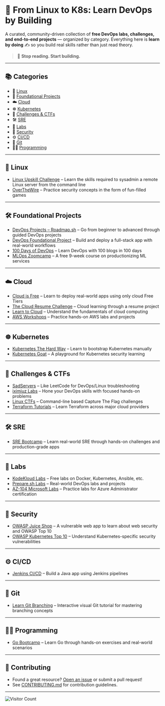 # 🚀 From Linux to K8s: Learn DevOps by Building

A curated, community-driven collection of **free DevOps labs, challenges, and end-to-end projects** — organized by category. Everything here is **learn by doing** ✍️ so you build real skills rather than just read theory.

> 🔧 **Stop reading. Start building.**

---

## 📚 Categories

* 📂 [Linux](#-linux)
* 🔧 [Foundational Projects](#️-foundational-project)
* ☁️ [Cloud](#️-cloud)
* ☸️ [Kubernetes](#️-kubernetes)
* 🧩 [Challenges & CTFs](#-challenges--ctfs)
* 🛠️ [SRE](#️-sre)
* 🧪 [Labs](#-labs)
* 🔐 [Security](#-security)
* ⚙️ [CI/CD](#️-cicd)
* 🌿 [Git](#-git)
* 👨‍💻 [Programming](#-programming)

---

## 🐧 Linux

* [Linux Upskill Challenge](https://linuxupskillchallenge.org/) – Learn the skills required to sysadmin a remote Linux server from the command line
* [OverTheWire](https://overthewire.org/wargames/) – Practice security concepts in the form of fun-filled games

---

## 🛠️ Foundational Projects

* [DevOps Projects – Roadmap.sh](https://roadmap.sh/devops/projects) – Go from beginner to advanced through guided DevOps projects
* [DevOps Foundational Project](https://prepare.sh/project/devops-foundational-project) – Build and deploy a full-stack app with real-world workflows
* [100 Days of DevOps](https://github.com/100daysofdevops/100daysofdevops) – Learn DevOps with 100 blogs in 100 days
* [MLOps Zoomcamp](https://github.com/DataTalksClub/mlops-zoomcamp) – A free 9-week course on productionizing ML services

---

## ☁️ Cloud

* [Cloud is Free](https://cloudisfree.com/) – Learn to deploy real-world apps using only cloud Free Tiers
* [The Cloud Resume Challenge](https://cloudresumechallenge.dev/docs/the-challenge/) – Cloud learning through a resume project
* [Learn to Cloud](https://learntocloud.guide/) – Understand the fundamentals of cloud computing
* [AWS Workshops](https://workshops.aws/) – Practice hands-on AWS labs and projects

---

## ☸️ Kubernetes

* [Kubernetes The Hard Way](https://github.com/kelseyhightower/kubernetes-the-hard-way) – Learn to bootstrap Kubernetes manually
* [Kubernetes Goat](https://madhuakula.com/kubernetes-goat/docs/) – A playground for Kubernetes security learning

---

## 🧩 Challenges & CTFs

* [SadServers](https://sadservers.com/scenarios) – Like LeetCode for DevOps/Linux troubleshooting
* [iximiuz Labs](https://labs.iximiuz.com/challenges) – Hone your DevOps skills with focused hands-on problems
* [Linux CTFs](https://github.com/learntocloud/linux-ctfs) – Command-line based Capture The Flag challenges
* [Terraform Tutorials](https://developer.hashicorp.com/terraform/tutorials) – Learn Terraform across major cloud providers

---

## 🛠️ SRE

* [SRE Bootcamp](https://one2n.io/sre-bootcamp/sre-bootcamp-exercises) – Learn real-world SRE through hands-on challenges and production-grade apps

---

## 🧪 Labs

* [KodeKloud Labs](https://kodekloud.com/free-labs) – Free labs on Docker, Kubernetes, Ansible, etc.
* [Prepare.sh Labs](https://prepare.sh/projects/devops) – Real-world DevOps labs and projects
* [AZ-104 Microsoft Labs](https://microsoftlearning.github.io/AZ-104-MicrosoftAzureAdministrator/) – Practice labs for Azure Administrator certification

---

## 🔐 Security

* [OWASP Juice Shop](https://owasp.org/www-project-juice-shop/) – A vulnerable web app to learn about web security and OWASP Top 10
* [OWASP Kubernetes Top 10](https://madhuakula.com/kubernetes-goat/docs/owasp-kubernetes-top-ten/) – Understand Kubernetes-specific security vulnerabilities

---

## ⚙️ CI/CD

* [Jenkins CI/CD](https://www.jenkins.io/doc/tutorials/build-a-java-app-with-maven/) – Build a Java app using Jenkins pipelines

---

## 🌿 Git

* [Learn Git Branching](https://learngitbranching.js.org/) – Interactive visual Git tutorial for mastering branching concepts

---

## 👨‍💻 Programming

* [Go Bootcamp](https://one2n.io/go-bootcamp) – Learn Go through hands-on exercises and real-world scenarios

---

## 🤝 Contributing

* Found a great resource? [Open an issue](https://github.com/dth99/devops-learn-by-doing/issues/new) or submit a pull request!
* See [CONTRIBUTING.md](CONTRIBUTING.md) for contribution guidelines.

---
![Visitor Count](https://visitor-badge.laobi.icu/badge?page_id=dth99.devops-learn-by-doing)

